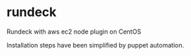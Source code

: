 # rundeck
Rundeck with aws ec2 node plugin on CentOS

Installation steps have been simplified by puppet automation.
